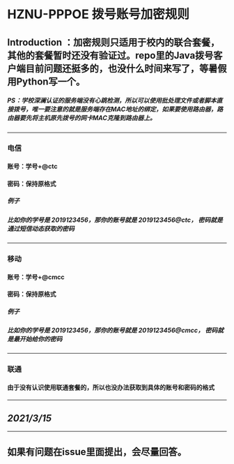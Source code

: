 # HZNU-PPPOE 拨号账号加密规则
## Introduction ：加密规则只适用于校内的联合套餐，其他的套餐暂时还没有验证过。repo里的Java拨号客户端目前问题还挺多的，也没什么时间来写了，等暑假用Python写一个。
##### ***PS：学校深澜认证的服务端没有心跳检测，所以可以使用批处理文件或者脚本直接拨号，唯一要注意的就是服务端存在MAC地址的绑定，如果要使用路由器，路由器要先将主机原先拨号的网卡MAC克隆到路由器上。***
---
### 电信
#### 账号：学号+@ctc
#### 密码：保持原格式
##### ***例子***
##### ***比如你的学号是 2019123456，那你的账号就是 2019123456@ctc， 密码就是通过短信动态获取的密码***
---
### 移动
#### 账号：学号+@cmcc
#### 密码：保持原格式
##### ***例子***
##### ***比如你的学号是 2019123456，那你的账号就是 2019123456@cmcc， 密码就是最开始给你的密码***
---
### 联通
#### 由于没有认识使用联通套餐的，所以也没办法获取到具体的账号和密码的格式

---
***2021/3/15***
---

---
如果有问题在issue里面提出，会尽量回答。
---